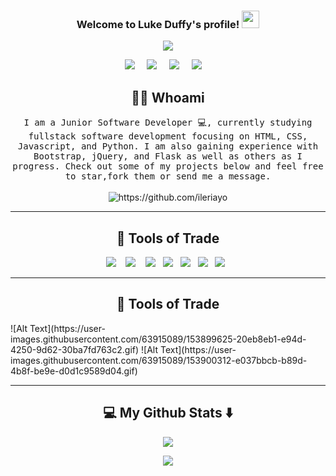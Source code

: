 <h3 align="center">
  Welcome to Luke Duffy's profile!
  <img src="https://media.giphy.com/media/hvRJCLFzcasrR4ia7z/giphy.gif" width="28">
</h3>

<!-- Typing SVG by DenverCoder1 - https://github.com/DenverCoder1/readme-typing-svg -->

<p align="center">
  <a href="https://github.com/DenverCoder1/readme-typing-svg"><img src="https://readme-typing-svg.herokuapp.com?color=%23FF88F2&size=24&duration=3400&width=415&height=70&lines=Junior+Full+Stack+Developer;%2B3+Years+Experience+;Experience+with+HTML%2FCSS+;Skilled+in+Javascript+%26+Python"></a>
</p>

<p align="center">
  <a target="_blank"href="https://www.linkedin.com/in/luke-duffy1/"><img src="https://img.shields.io/badge/linkedin-%230077B5.svg?&style=for-the-badge&logo=linkedin&logoColor=white" /></a>&nbsp;&nbsp;&nbsp;&nbsp;
  <a href="mailto:lukeduffy84@gmail.com?subject=Hello%20Ileri,%20From%20Github"><img src="https://img.shields.io/badge/gmail-%23D14836.svg?&style=for-the-badge&logo=gmail&logoColor=white" /></a>&nbsp;&nbsp;&nbsp;&nbsp;
 <a href=""><img src="https://custom-icon-badges.herokuapp.com/badge/Dublin-Ireland-purple?style=for-the-badge&logo=location&logoColor=white" /></a>&nbsp;&nbsp;&nbsp;&nbsp;
   <a href="https://github.com/lukeduffy84?tab=repositories"><img src="https://custom-icon-badges.herokuapp.com/badge/-My%20Repos-blue?style=for-the-badge&logoColor=white&logo=repo" /></a>&nbsp;&nbsp;&nbsp;&nbsp;
</p>

<h2 align="center"> 👨‍💻 Whoami</h2>
<p align="center">
  <samp>I am a Junior Software Developer 💻, currently studying fullstack software development focusing on HTML, CSS, Javascript, and Python. I am also gaining experience with Bootstrap, jQuery, and Flask as well as others as I progress. Check out some of my projects below and feel free to star,fork them or send me a message.
  </samp>
  <br> <br>
  <img src="https://komarev.com/ghpvc/?username=lukeduffy84" alt="https://github.com/ileriayo" />
</p>

<hr>

<h2 align="center"> 🔭 Tools of Trade</h2>
<p align="center">
  <img src="https://img.shields.io/badge/HTML-239120?style=for-the-badge&logo=html5&logoColor=white" />&nbsp;&nbsp;&nbsp;
  <img src="https://img.shields.io/badge/JavaScript-F7DF1E?style=for-the-badge&logo=javascript&logoColor=black" />&nbsp;&nbsp;&nbsp;
 <img src="https://img.shields.io/badge/CSS-239120?&style=for-the-badge&logo=css3&logoColor=white" />&nbsp;&nbsp;
 <img src="https://img.shields.io/badge/Bootstrap-563D7C?style=for-the-badge&logo=bootstrap&logoColor=white" />&nbsp;&nbsp;
 <img src="https://img.shields.io/badge/Django-092E20?style=for-the-badge&logo=django&logoColor=white" />&nbsp;&nbsp;
 <img src="https://img.shields.io/badge/Flask-000000?style=for-the-badge&logo=flask&logoColor=white" />&nbsp;&nbsp;
 <img src="https://img.shields.io/badge/MongoDB-4EA94B?style=for-the-badge&logo=mongodb&logoColor=white" />&nbsp;&nbsp;
</p>


<hr>
<h2 align="center"> 🔭 Tools of Trade</h2>
<p>
![Alt Text](https://user-images.githubusercontent.com/63915089/153899625-20eb8eb1-e94d-4250-9d62-30ba7fd763c2.gif)
![Alt Text](https://user-images.githubusercontent.com/63915089/153900312-e037bbcb-b89d-4b8f-be9e-d0d1c9589d04.gif)
</p>
<hr>
<h2  align="center">💻 My Github Stats ⬇️ </h2>

<p align="center">
  <img src="https://github-readme-stats.vercel.app/api?username=lukeduffy84&show_icons=true&theme=buefy"/>
</p>
<p align="center">
  <img src="https://github-readme-stats.vercel.app/api/top-langs/?username=lukeduffy84"/>
</p>



